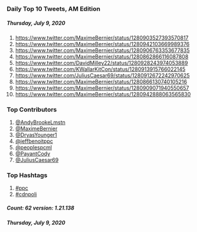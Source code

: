### Daily Top 10 Tweets, AM Edition
##### Thursday, July 9, 2020
 1) https://www.twitter.com/MaximeBernier/status/1280903527393570817
 2) https://www.twitter.com/MaximeBernier/status/1280942103669989376
 3) https://www.twitter.com/MaximeBernier/status/1280906763353677835
 4) https://www.twitter.com/MaximeBernier/status/1280862866116087808
 5) https://www.twitter.com/DavidMilley22/status/1280928243974053889
 6) https://www.twitter.com/KWallarKitCon/status/1280913915766022145
 7) https://www.twitter.com/JuliusCaesar69/status/1280912672242970625
 8) https://www.twitter.com/MaximeBernier/status/1280866130740105216
 9) https://www.twitter.com/MaximeBernier/status/1280909071940550657
10) https://www.twitter.com/MaximeBernier/status/1280942888063565830

### Top Contributors
  1) [@AndyBrookeLmstn](https://www.twitter.com/AndyBrookeLmstn)
  2) [@MaximeBernier](https://www.twitter.com/MaximeBernier)
  3) [@DryasYounger1](https://www.twitter.com/DryasYounger1)
  4) [@jeffbenoitppc](https://www.twitter.com/jeffbenoitppc)
  5) [@peoplespcml](https://www.twitter.com/peoplespcml)
  6) [@PayantCody](https://www.twitter.com/PayantCody)
  7) [@JuliusCaesar69](https://www.twitter.com/JuliusCaesar69)


### Top Hashtags

  1) [#ppc](https://www.twitter.com/hashtag/ppc)
  2) [#cdnpoli](https://www.twitter.com/hashtag/cdnpoli)

##### Count: 62	version: 1.21.138
##### Thursday, July 9, 2020

